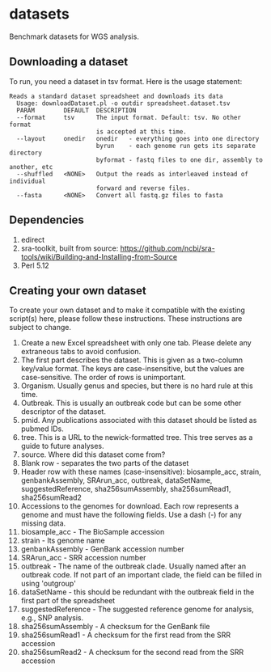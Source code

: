# datasets
Benchmark datasets for WGS analysis.

## Downloading a dataset
To run, you need a dataset in tsv format.  Here is the usage statement:

    Reads a standard dataset spreadsheet and downloads its data
      Usage: downloadDataset.pl -o outdir spreadsheet.dataset.tsv
      PARAM        DEFAULT  DESCRIPTION
      --format     tsv      The input format. Default: tsv. No other format
                            is accepted at this time.
      --layout     onedir   onedir   - everything goes into one directory
                            byrun    - each genome run gets its separate directory
                            byformat - fastq files to one dir, assembly to another, etc
      --shuffled   <NONE>   Output the reads as interleaved instead of individual
                            forward and reverse files.
      --fasta      <NONE>   Convert all fastq.gz files to fasta

## Dependencies
1. edirect
2. sra-toolkit, built from source: https://github.com/ncbi/sra-tools/wiki/Building-and-Installing-from-Source
3. Perl 5.12

## Creating your own dataset
To create your own dataset and to make it compatible with the existing script(s) here, please follow these instructions.  These instructions are subject to change.

1. Create a new Excel spreadsheet with only one tab. Please delete any extraneous tabs to avoid confusion.
2. The first part describes the dataset.  This is given as a two-column key/value format.  The keys are case-insensitive, but the values are case-sensitive.  The order of rows is unimportant.
  1. Organism.  Usually genus and species, but there is no hard rule at this time.
  2. Outbreak.  This is usually an outbreak code but can be some other descriptor of the dataset.
  3. pmid.  Any publications associated with this dataset should be listed as pubmed IDs.
  4. tree.  This is a URL to the newick-formatted tree.  This tree serves as a guide to future analyses.
  5. source. Where did this dataset come from?
3. Blank row - separates the two parts of the dataset
4. Header row with these names (case-insensitive): biosample_acc, strain, genbankAssembly, SRArun_acc, outbreak, dataSetName, suggestedReference, sha256sumAssembly, sha256sumRead1, sha256sumRead2
4. Accessions to the genomes for download.  Each row represents a genome and must have the following fields.  Use a dash (-) for any missing data.
  1. biosample_acc - The BioSample accession
  2. strain - Its genome name
  3. genbankAssembly - GenBank accession number
  4. SRArun_acc - SRR accession number
  5. outbreak - The name of the outbreak clade.  Usually named after an outbreak code.  If not part of an important clade, the field can be filled in using 'outgroup'
  6. dataSetName - this should be redundant with the outbreak field in the first part of the spreadsheet
  7. suggestedReference - The suggested reference genome for analysis, e.g., SNP analysis.
  8. sha256sumAssembly - A checksum for the GenBank file 
  9. sha256sumRead1 - A checksum for the first read from the SRR accession
  10. sha256sumRead2 - A checksum for the second read from the SRR accession
